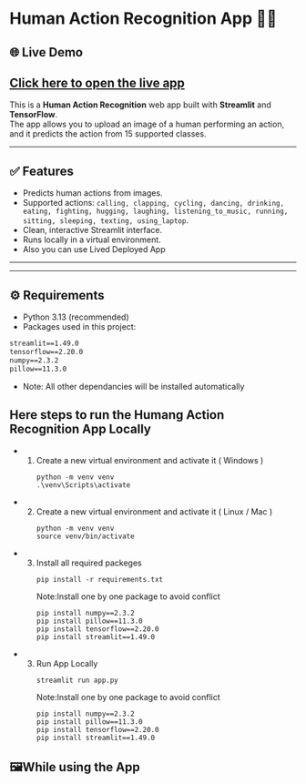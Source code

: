 # Human Action Recognition App 🕺🤖

## 🌐 Live Demo
## [Click here to open the live app](https://human-action-recognition-system.streamlit.app/)

This is a **Human Action Recognition** web app built with **Streamlit** and **TensorFlow**.  
The app allows you to upload an image of a human performing an action, and it predicts the action from 15 supported classes.

---

## ✅ Features

- Predicts human actions from images.
- Supported actions: `calling, clapping, cycling, dancing, drinking, eating, fighting, hugging, laughing, listening_to_music, running, sitting, sleeping, texting, using_laptop`.
- Clean, interactive Streamlit interface.
- Runs locally in a virtual environment.
- Also you can use Lived Deployed App

---


---

## ⚙️ Requirements

- Python 3.13 (recommended)
- Packages used in this project:

```txt
streamlit==1.49.0
tensorflow==2.20.0
numpy==2.3.2
pillow==11.3.0
```
- Note: All other dependancies will be installed automatically

## Here steps to run the Humang Action Recognition App Locally
- 1. Create a new virtual environment and activate it ( Windows )
     ```text
     python -m venv venv
     .\venv\Scripts\activate
     ```
- 2. Create a new virtual environment and activate it ( Linux / Mac )
     ```text
     python -m venv venv
     source venv/bin/activate
     ```
- 3. Install all required packeges
     ```text
     pip install -r requirements.txt
      ```
     Note:Install one by one package to avoid conflict
     ```text
     pip install numpy==2.3.2
     pip install pillow==11.3.0
     pip install tensorflow==2.20.0
     pip install streamlit==1.49.0
     ```
- 3. Run App Locally
     ```text
     streamlit run app.py
      ```
     Note:Install one by one package to avoid conflict
     ```text
     pip install numpy==2.3.2
     pip install pillow==11.3.0
     pip install tensorflow==2.20.0
     pip install streamlit==1.49.0
     ```
## 🖼While using the App
     






